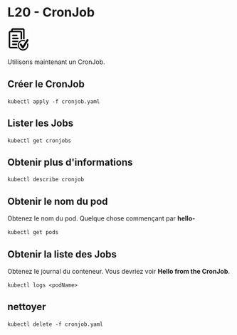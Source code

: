 # L20 - CronJob

![Hands-On Files](../images/checked-files-50px.png)

Utilisons maintenant un CronJob.

## Créer le CronJob

    kubectl apply -f cronjob.yaml

## Lister les Jobs

    kubectl get cronjobs

## Obtenir plus d'informations

    kubectl describe cronjob

## Obtenir le nom du pod

Obtenez le nom du pod. Quelque chose commençant par **hello-**

    kubectl get pods

## Obtenir la liste des Jobs

Obtenez le journal du conteneur. Vous devriez voir **Hello from the CronJob**.

    kubectl logs <podName>

## nettoyer

    kubectl delete -f cronjob.yaml
